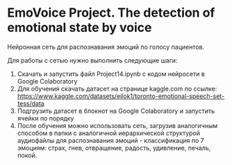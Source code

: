 # EmoVoice Project. The detection of emotional state by voice
Нейронная сеть для распознавания эмоций по голосу пациентов.

Для работы с сетью нужно выполнить следующие шаги:
1. Скачать и запустить файл Project14.ipynb с кодом нейросети в Google Colaboratory
2. Для обучения скачать датасет на странице kaggle.com по ссылке:
https://www.kaggle.com/datasets/ejlok1/toronto-emotional-speech-set-tess/data
3. Подгрузить датасет в блокнот на Google Colaboratory и запустить ячейки по порядку
4. После обучения можно использовать сеть, загрузив аналогичным способом в папки с аналогичной иерархической структурой аудиофайлы для распознавания эмоций - классификация по 7 эмоциям: страх, гнев, отвращение, радость, удивление, печаль, покой.
